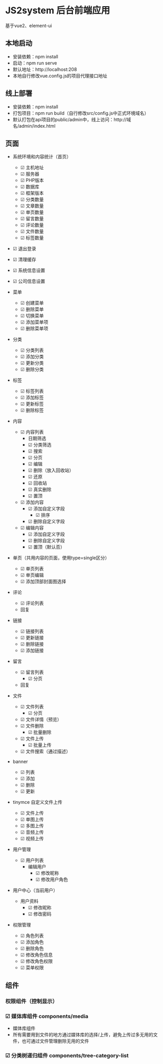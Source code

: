 # JS2system 后台前端应用
基于vue2、element-ui

## 本地启动
- 安装依赖：npm install
- 启动：npm run serve
- 默认地址：http://localhost:208
- 本地自行修改vue.config.js的项目代理接口地址

## 线上部署
- 安装依赖：npm install
- 打包项目：npm run build（自行修改src/config.js中正式环境域名）
- 默认打包在api项目的public/admin中，线上访问：http://域名/admin/index.html

##  页面

- 系统环境和内容统计（首页）
	- ☑ 主机地址
	- ☑ 服务器
	- ☑ PHP版本
	- ☑ 数据库
	- ☑ 框架版本
	- ☑ 分类数量
	- ☑ 文章数量
	- ☑ 单页数量
	- ☑ 留言数量
	- ☑ 评论数量
	- ☑ 文件数量
	- ☑ 标签数量

- ☑ 退出登录

- ☑ 清理缓存

- ☑ 系统信息设置

- ☑ 公司信息设置

- 菜单
	- ☑ 创建菜单
	- ☑ 删除菜单
	- ☑ 切换菜单
	- ☑ 添加菜单项
	- ☑ 删除菜单项

- 分类
	- ☑ 分类列表
	- ☑ 添加分类
	- ☑ 更新分类
	- ☑ 删除分类
- 标签
	- ☑ 标签列表
	- ☑ 添加标签
	- ☑ 更新标签
	- ☑ 删除标签
- 内容
	- ☑ 内容列表
		- 日期筛选
		- ☑ 分类筛选
		- ☑ 搜索
		- ☑ 分页
		- ☑ 编辑
		- ☑ 删除（放入回收站）
		- ☑ 还原
		- ☑ 回收站
		- ☑ 真实删除
		- ☑ 置顶
	- ☑ 添加内容
		- ☑ 添加自定义字段
			- ☑ 排序
		- ☑ 删除自定义字段
	- ☑ 编辑内容
		- ☑ 添加自定义字段
		- ☑ 删除自定义字段
		- ☑ 置顶（默认否）


- 单页（共用内容的页面，使用type=single区分）
	- ☑ 单页列表
	- ☑ 单页编辑
	- ☑ 添加顶部封面图选择

- 评论
	- ☑ 评论列表
	- 回复

- 链接
	- ☑ 链接列表
	- ☑ 更新链接
	- ☑ 删除链接
	- ☑ 添加链接

- 留言
	- ☑ 留言列表
		- ☑ 分页
	- 回复

- 文件
	- ☑ 文件列表
		- ☑ 分页
	- ☑ 文件详情（预览）
	- ☑ 文件删除
		- ☑ 批量删除
	- ☑ 文件上传
		- ☑ 批量上传
	- ☑ 文件搜索（通过描述）

- banner
	- ☑ 列表
	- ☑ 添加
	- ☑ 删除
	- ☑ 更新

- tinymce 自定义文件上传
	- ☑ 文件上传
	- ☑ 单图上传
	- ☑ 多图上传
	- ☑ 音频上传
	- ☑ 视频上传

- 用户管理
	- ☑ 用户列表
		- 编辑用户
			- ☑ 修改昵称
			- ☑ 修改用户角色


- 用户中心（当前用户）
	-  用户资料
		- ☑ 修改昵称
		- ☑ 修改密码

- 权限管理
	- ☑ 角色列表
	- ☑ 添加角色
	- ☑ 删除角色
	- ☑ 修改角色信息
	- ☑ 修改角色权限
	- ☑ 菜单权限


## 组件

### 权限组件（控制显示）

### ☑ 媒体库组件 components/media
- 媒体库组件
- 所有需要用到文件的地方通过媒体库的选择/上传，避免上传过多无用的文件，也可通过文件管理删除无用的文件

### ☑ 分类树递归组件 components/tree-category-list
